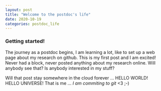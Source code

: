 ```yaml
---
layout: post
title: "Welcome to the postdoc's life"
date: 2020-10-19
categories: postdoc_life
---
```


### Getting started!

The journey as a postdoc begins, I am learning a lot, like to set up a web page about my research on github. This is my first post and I am excited! Never had a block, never posted anything about my research online. Will anybody see that? Is anybody interested in my stuff? 

Will that post stay somewhere in the cloud forever ... HELLO WORLD! HELLO UNIVERSE! That is me ... *I am commiting to git* <3 ;-)
